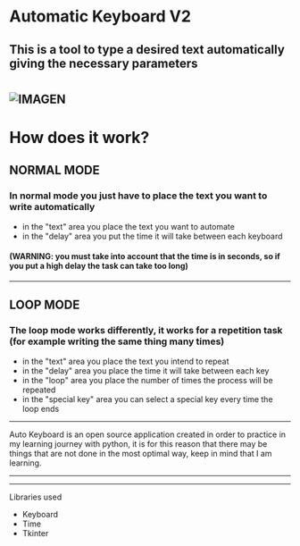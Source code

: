 # Automatic Keyboard V2

## This is a tool to type a desired text automatically giving the necessary parameters
#


![IMAGEN](https://i.imgur.com/z2DYnCn.png "Preview")
---

# How does it work?

## NORMAL MODE

### In normal mode you just have to place the text you want to write automatically

* in the \"text\" area you place the text you want to automate
* in the \"delay\" area you put the time it will take between each keyboard

#### (WARNING: you must take into account that the time is in seconds, so if you put a high delay the task can take too long)
---

## LOOP MODE

### The loop mode works differently, it works for a repetition task (for example writing the same thing many times)

* in the \"text\" area you place the text you intend to repeat
* in the \"delay\" area you place the time it will take between each key
* in the \"loop\" area you place the number of times the process will be repeated
* in the \"special key\" area you can select a special key every time the loop ends

---

Auto Keyboard is an open source application created in order to practice in my learning journey with python, it is for this reason that there may be things that are not done in the most optimal way, keep in mind that I am learning.

---
---
Libraries used
* Keyboard
* Time
* Tkinter